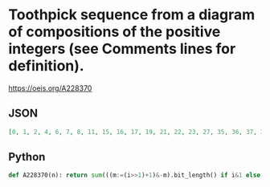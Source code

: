 # Toothpick sequence from a diagram of compositions of the positive integers \(see Comments lines for definition\)\.
https://oeis.org/A228370
## JSON
```JSON
[0, 1, 2, 4, 6, 7, 8, 11, 15, 16, 17, 19, 21, 22, 23, 27, 35, 36, 37, 39, 41, 42, 43, 46, 50, 51, 52, 54, 56, 57, 58, 63, 79, 80, 81, 83, 85, 86, 87, 90, 94, 95, 96, 98, 100, 101, 102, 106, 114, 115, 116, 118, 120, 121, 122, 125, 129, 130, 131, 133, 135, 136, 137, 143, 175]
```
## Python
```Python
def A228370(n): return sum(((m:=(i>>1)+1)&-m).bit_length() if i&1 else (m:=i>>1)&-m for i in range(1,n+1)) # _Chai Wah Wu_, Jul 14 2022
```
